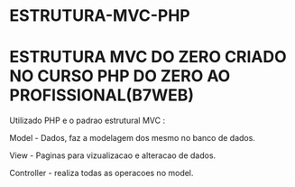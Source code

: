 # ESTRUTURA-MVC-PHP
# ESTRUTURA MVC DO ZERO CRIADO NO CURSO PHP DO ZERO AO PROFISSIONAL(B7WEB)  
Utilizado PHP e o padrao estrutural MVC :  

Model - Dados, faz a modelagem dos mesmo no banco de dados.  

View - Paginas para vizualizacao e alteracao de dados.  

Controller - realiza todas as operacoes no model.  

